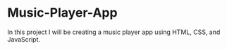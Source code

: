 # Music-Player-App
In this project I will be creating a music player app using HTML, CSS, and JavaScript. 
